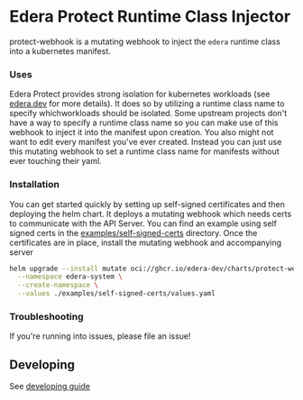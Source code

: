 # Edera Protect Runtime Class Injector

protect-webhook is a mutating webhook to inject the `edera` runtime class into a kubernetes manifest.

### Uses

Edera Protect provides strong isolation for kubernetes workloads (see [edera.dev](https://edera.dev)
for more details). It does so by utilizing a runtime class name to specify whichworkloads should be
isolated. Some upstream projects don't have a way to specify a runtime class name so you can make
use of this webhook to inject it into the manifest upon creation. You also might not want to edit
every manifest you've ever created. Instead you can just use this mutating webhook to set a runtime
class name for manifests without ever touching their yaml.

### Installation

You can get started quickly by setting up self-signed certificates and then deploying the helm chart.
It deploys a mutating webhook which needs certs to communicate with the API Server. You can find an
example using self signed certs in the [examples/self-signed-certs](./examples/self-signed-certs/)
directory. Once the certificates are in place, install the mutating webhook and accompanying server

```bash
helm upgrade --install mutate oci://ghcr.io/edera-dev/charts/protect-webhook \
  --namespace edera-system \
  --create-namespace \
  --values ./examples/self-signed-certs/values.yaml
```

### Troubleshooting

If you're running into issues, please file an issue!

## Developing

See [developing guide](./DEVELOPING.md)
